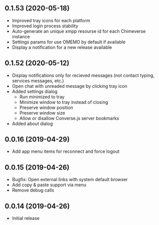 ## 0.1.53 (2020-05-18)

- Improved tray icons for each platform
- Improved login process stability
- Auto-generate an unique xmpp resourse id for each Chimeverse instance
- Settings params for use OMEMO by default if available
- Display a notification for a new release available

## 0.1.52 (2020-05-12)

- Display notifications only for recieved messages (not contact typing, services messages, etc.)
- Open chat with unreaded message by clicking tray icon
- Added settings dialog
   - Run minimized to tray
   - Minimize window to tray instead of closing
   - Preserve window position
   - Preserve window size
   - Allow or disallow Converse.js server bookmarks
 - Added about dialog

## 0.0.16 (2019-04-29)

- Add app menu items for reconnect and force logout


## 0.0.15 (2019-04-26)

- Bugfix: Open external links with system default browser
- Add copy & paste support via menu
- Remove debug calls


## 0.0.14 (2019-04-26)

- Initial release